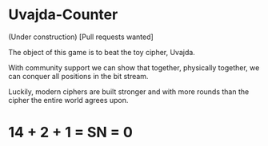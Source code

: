 # Uvajda-Counter

(Under construction) [Pull requests wanted]

The object of this game is to beat the toy cipher, Uvajda.

With community support we can show that together, physically together, we can conquer all positions in the bit stream.

Luckily, modern ciphers are built stronger and with more rounds than the cipher the entire world agrees upon.

# 14 + 2 + 1 = SN = 0
